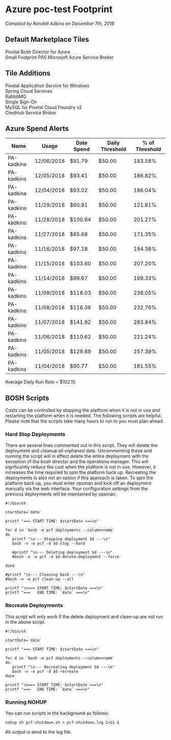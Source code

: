 # Azure poc-test Footprint
*Compiled by Kendall Adkins on December 7th, 2018*

## Default Marketplace Tiles
Pivotal Bosh Director for Azure  
Small Footprint PAS
Microsoft Azure Service Broker

## Tile Additions
Pivotal Application Service for Windows  
Spring Cloud Services  
RabbitMQ  
Single Sign-On  
MySQL for Pivotal Cloud Foundry v2  
CredHub Service Broker  

## Azure Spend Alerts
|Name|Usage|Date Spend|Daily Threshold|% of Threshold|
| --- | --- | --- | --- | --- |
|PA-kadkins	|12/06/2018	|$91.79	   |$50.00	|183.58%|
|PA-kadkins	|12/05/2018	|$93.41	|$50.00	|186.82%|
|PA-kadkins	|12/04/2018	|$93.02	|$50.00	|186.04%|
|PA-kadkins	|11/29/2018	|$60.91	|$50.00	|121.81%|
|PA-kadkins	|11/28/2018	|$100.64	|$50.00	|201.27%|
|PA-kadkins	|11/27/2018	|$85.68	|$50.00	|171.35%|
|PA-kadkins	|11/16/2018	|$97.18	|$50.00	|194.36%|
|PA-kadkins	|11/15/2018	|$103.60	|$50.00	|207.20%|
|PA-kadkins	|11/14/2018	|$99.67	|$50.00	|199.33%|
|PA-kadkins	|11/09/2018	|$118.03	|$50.00	|236.05%|
|PA-kadkins	|11/08/2018	|$116.38	|$50.00	|232.76%|
|PA-kadkins	|11/07/2018	|$141.92	|$50.00	|283.84%|
|PA-kadkins	|11/06/2018	|$110.62	|$50.00	|221.24%|
|PA-kadkins	|11/05/2018	|$128.69	|$50.00	|257.39%|
|PA-kadkins	|11/04/2018	|$90.77	|$50.00	|181.55%|

Average Daily Run Rate = $102.15

## BOSH Scripts

Costs can be controlled by stopping the platform when it is not in use and restarting the platform when it is needed. The following scripts are helpful. Please note that the scripts take many hours to run to you must plan ahead.

### Hard Stop Deployments

There are several lines commented out in this script. They will delete the deployment and cleanup all orphaned data. Uncommenting these and running the script will in effect delete the entire deployment with the exception of the bosh director and the operations manager. This will signficantly reduce the cost when the platform is not in use. However, it increases the time required to spin the platform back up. Recreating the deployments is also not an option if this approach is taken. To spin the platform back up, you must enter opsman and kick off an deployment manually via the web interface. Your configuration settings from the previous deployments will be maintained by opsman.

```
#!/bin/sh

startDate=`date`

printf "=== START TIME: $startDate ===\n"

for d in `bosh -e pcf deployments --column=name`
do
   printf "\n--- Stopping deployment $d ---\n"
   bosh -n -e pcf -d $d stop --hard

   #printf "\n--- Deleting deployment $d ---\n"
   #bosh -n -e pcf -d $d delete-deployment --force

done

#printf "\n--- Cleaning bosh ---\n"
#bosh -n -e pcf clean-up --all

printf "\n=== START TIME: $startDate ===\n"
printf "===   END TIME: `date` ===\n"                                        
```
### Recreate Deployments
This script will only work if the delete deployment and clean-up are not run in the above script.
```
#!/bin/sh

startDate=`date`

printf "=== START TIME: $startDate ===\n"

for d in `bosh -e pcf deployments --column=name`
do
   printf "\n--- Recreating deployment $d ---\n"
   bosh -n -e pcf -d $d recreate
done

printf "\n=== START TIME: $startDate ===\n"
printf "===   END TIME: `date` ===\n"
```

### Running NOHUP

You can run scripts in the background as follows:

```
nohup sh pcf-shutdown.sh > pcf-shutdown.log 2>&1 &
```

All output is send to the log file.

